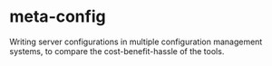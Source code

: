 meta-config
===========

Writing server configurations in multiple configuration management systems, to compare the cost-benefit-hassle of the tools.
